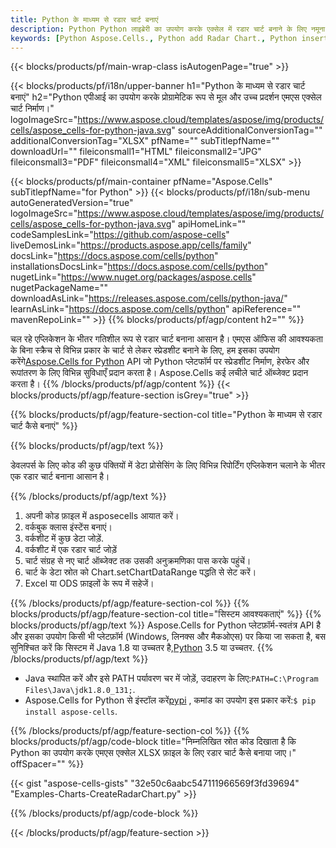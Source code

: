 ```yaml
---
title: Python के माध्यम से रडार चार्ट बनाएं
description: Python Python लाइब्रेरी का उपयोग करके एक्सेल में रडार चार्ट बनाने के लिए नमूना कोड। Python आधारित एप्लिकेशन के भीतर एमएस एक्सेल के लिए रडार चार्ट बनाने के लिए इस कोड का उपयोग करें।
keywords: [Python Aspose.Cells., Python add Radar Chart., Python insert Radar Chart., Python create Radar Chart]
---
```

{{< blocks/products/pf/main-wrap-class isAutogenPage="true" >}}

{{< blocks/products/pf/i18n/upper-banner h1="Python के माध्यम से रडार चार्ट बनाएं" h2="Python एपीआई का उपयोग करके प्रोग्रामेटिक रूप से मूल और उच्च प्रदर्शन एमएस एक्सेल चार्ट निर्माण।" logoImageSrc="https://www.aspose.cloud/templates/aspose/img/products/cells/aspose_cells-for-python-java.svg" sourceAdditionalConversionTag="" additionalConversionTag="XLSX" pfName="" subTitlepfName="" downloadUrl="" fileiconsmall1="HTML" fileiconsmall2="JPG" fileiconsmall3="PDF" fileiconsmall4="XML" fileiconsmall5="XLSX" >}}

{{< blocks/products/pf/main-container pfName="Aspose.Cells" subTitlepfName="for Python" >}}
{{< blocks/products/pf/i18n/sub-menu autoGeneratedVersion="true" logoImageSrc="https://www.aspose.cloud/templates/aspose/img/products/cells/aspose_cells-for-python-java.svg" apiHomeLink="" codeSamplesLink="https://github.com/aspose-cells" liveDemosLink="https://products.aspose.app/cells/family" docsLink="https://docs.aspose.com/cells/python" installationsDocsLink="https://docs.aspose.com/cells/python" nugetLink="https://www.nuget.org/packages/aspose.cells" nugetPackageName="" downloadAsLink="https://releases.aspose.com/cells/python-java/" learnAsLink="https://docs.aspose.com/cells/python" apiReference="" mavenRepoLink="" >}}
{{% blocks/products/pf/agp/content h2="" %}}

 चल रहे एप्लिकेशन के भीतर गतिशील रूप से रडार चार्ट बनाना आसान है। एमएस ऑफिस की आवश्यकता के बिना स्क्रैच से विभिन्न प्रकार के चार्ट से लेकर स्प्रेडशीट बनाने के लिए, हम इसका उपयोग करेंगे[Aspose.Cells for Python](https://pypi.org/project/aspose.cells) API जो Python प्लेटफॉर्म पर स्प्रेडशीट निर्माण, हेरफेर और रूपांतरण के लिए विभिन्न सुविधाएँ प्रदान करता है। Aspose.Cells कई लचीले चार्ट ऑब्जेक्ट प्रदान करता है।
{{% /blocks/products/pf/agp/content %}}
{{< blocks/products/pf/agp/feature-section isGrey="true" >}}

{{% blocks/products/pf/agp/feature-section-col title="Python के माध्यम से रडार चार्ट कैसे बनाएं" %}}

{{% blocks/products/pf/agp/text %}}

डेवलपर्स के लिए कोड की कुछ पंक्तियों में डेटा प्रोसेसिंग के लिए विभिन्न रिपोर्टिंग एप्लिकेशन चलाने के भीतर एक रडार चार्ट बनाना आसान है।

{{% /blocks/products/pf/agp/text %}}

1. अपनी कोड फ़ाइल में asposecells आयात करें।
1. वर्कबुक क्लास इंस्टेंस बनाएं।
1. वर्कशीट में कुछ डेटा जोड़ें.
1. वर्कशीट में एक रडार चार्ट जोड़ें
1. चार्ट संग्रह से नए चार्ट ऑब्जेक्ट तक उसकी अनुक्रमणिका पास करके पहुंचें।
1. चार्ट के डेटा स्रोत को Chart.setChartDataRange पद्धति से सेट करें।
1. Excel या ODS फ़ाइलों के रूप में सहेजें।

{{% /blocks/products/pf/agp/feature-section-col %}}
{{% blocks/products/pf/agp/feature-section-col title="सिस्टम आवश्यकताएं" %}}
{{% blocks/products/pf/agp/text %}}
 Aspose.Cells for Python प्लेटफ़ॉर्म-स्वतंत्र API है और इसका उपयोग किसी भी प्लेटफ़ॉर्म (Windows, लिनक्स और मैकओएस) पर किया जा सकता है, बस सुनिश्चित करें कि सिस्टम में Java 1.8 या उच्चतर है,[Python](https://www.python.org/downloads/) 3.5 या उच्चतर.
{{% /blocks/products/pf/agp/text %}}
-  Java स्थापित करें और इसे PATH पर्यावरण चर में जोड़ें, उदाहरण के लिए:<code>PATH=C:\Program Files\Java\jdk1.8.0_131;</code>.
-  Aspose.Cells for Python से इंस्टॉल करें<a href="https://pypi.org/project/aspose-cells/">pypi</a> , कमांड का उपयोग इस प्रकार करें:<code>$ pip install aspose-cells</code>.

{{% /blocks/products/pf/agp/feature-section-col %}}
{{% blocks/products/pf/agp/code-block title="निम्नलिखित स्रोत कोड दिखाता है कि Python का उपयोग करके एमएस एक्सेल XLSX फ़ाइल के लिए रडार चार्ट कैसे बनाया जाए।" offSpacer="" %}}

{{< gist "aspose-cells-gists" "32e50c6aabc547111966569f3fd39694" "Examples-Charts-CreateRadarChart.py" >}}

{{% /blocks/products/pf/agp/code-block %}}

{{< /blocks/products/pf/agp/feature-section >}}

<!-- aboutfile Starts -->
